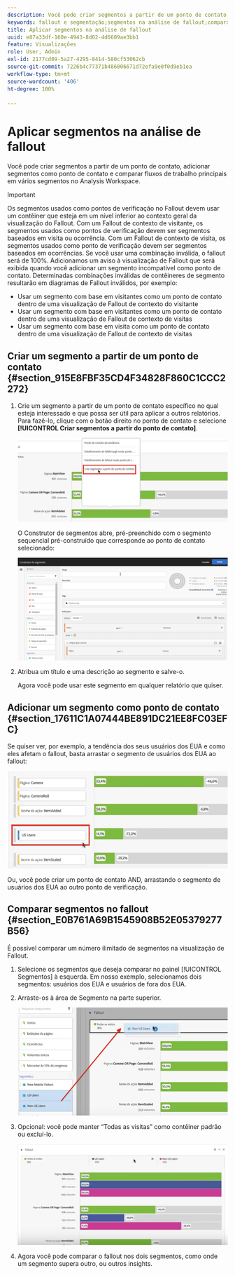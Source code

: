```yaml
---
description: Você pode criar segmentos a partir de um ponto de contato, adicionar segmentos como ponto de contato e comparar fluxos de trabalho principais em vários segmentos no Analysis Workspace.
keywords: fallout e segmentação;segmentos na análise de fallout;comparar segmentos no fallout
title: Aplicar segmentos na análise de fallout
uuid: e87a33df-160e-4943-8d02-4d6609ae3bb1
feature: Visualizações
role: User, Admin
exl-id: 2177cd09-5a27-4295-8414-580cf53062cb
source-git-commit: 7226b4c77371b486006671d72efa9e0f0d9eb1ea
workflow-type: tm+mt
source-wordcount: '406'
ht-degree: 100%

---
```


# Aplicar segmentos na análise de fallout

Você pode criar segmentos a partir de um ponto de contato, adicionar segmentos como ponto de contato e comparar fluxos de trabalho principais em vários segmentos no Analysis Workspace.

>[!IMPORTANT]
>
>Os segmentos usados como pontos de verificação no Fallout devem usar um contêiner que esteja em um nível inferior ao contexto geral da visualização do Fallout. Com um Fallout de contexto de visitante, os segmentos usados como pontos de verificação devem ser segmentos baseados em visita ou ocorrência. Com um Fallout de contexto de visita, os segmentos usados como ponto de verificação devem ser segmentos baseados em ocorrências. Se você usar uma combinação inválida, o fallout será de 100%. Adicionamos um aviso à visualização de Fallout que será exibida quando você adicionar um segmento incompatível como ponto de contato. Determinadas combinações inválidas de contêineres de segmento resultarão em diagramas de Fallout inválidos, por exemplo:

* Usar um segmento com base em visitantes como um ponto de contato dentro de uma visualização de Fallout de contexto do visitante
* Usar um segmento com base em visitantes como um ponto de contato dentro de uma visualização de Fallout de contexto de visitas
* Usar um segmento com base em visita como um ponto de contato dentro de uma visualização de Fallout de contexto de visitas

## Criar um segmento a partir de um ponto de contato {#section_915E8FBF35CD4F34828F860C1CCC2272}

1. Crie um segmento a partir de um ponto de contato específico no qual esteja interessado e que possa ser útil para aplicar a outros relatórios. Para fazê-lo, clique com o botão direito no ponto de contato e selecione **[!UICONTROL Criar segmentos a partir do ponto de contato]**.

   ![](assets/segment-from-touchpoint.png)

   O Construtor de segmentos abre, pré-preenchido com o segmento sequencial pré-construído que corresponde ao ponto de contato selecionado:

   ![](assets/segment-builder.png)

1. Atribua um título e uma descrição ao segmento e salve-o.

   Agora você pode usar este segmento em qualquer relatório que quiser.

## Adicionar um segmento como ponto de contato {#section_17611C1A07444BE891DC21EE8FC03EFC}

Se quiser ver, por exemplo, a tendência dos seus usuários dos EUA e como eles afetam o fallout, basta arrastar o segmento de usuários dos EUA ao fallout:

![](assets/segment-touchpoint.png)

Ou, você pode criar um ponto de contato AND, arrastando o segmento de usuários dos EUA ao outro ponto de verificação.

## Comparar segmentos no fallout {#section_E0B761A69B1545908B52E05379277B56}

É possível comparar um número ilimitado de segmentos na visualização de Fallout.

1. Selecione os segmentos que deseja comparar no painel [!UICONTROL Segmentos] à esquerda. Em nosso exemplo, selecionamos dois segmentos: usuários dos EUA e usuários de fora dos EUA.
1. Arraste-os à área de Segmento na parte superior.

   ![](assets/segment-drop.png)

1. Opcional: você pode manter “Todas as visitas” como contêiner padrão ou excluí-lo.

   ![](assets/seg-compare.png)

1. Agora você pode comparar o fallout nos dois segmentos, como onde um segmento supera outro, ou outros insights.
